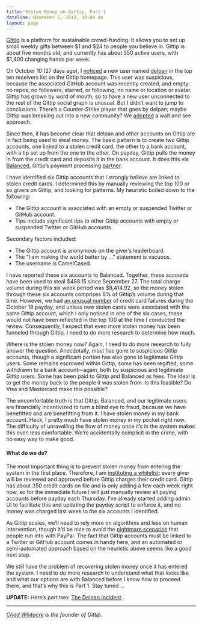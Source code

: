 ```yaml
---
title: Stolen Money on Gittip, Part 1
dateline: November 5, 2012, 10:04 am
layout: page
---
```


<p><a href="https://www.gittip.com/">Gittip</a> is a platform for sustainable
crowd-funding. It allows you to set up small weekly gifts between $1 and $24 to
people you believe in. Gittip is about five months old, and currently has about
550 active users, with $1,400 changing hands per week.</p>

<p>On October 10 (27 days ago), I <a
href="https://twitter.com/whit537/status/256125103643963392">noticed</a> a new
user named <a href="https://www.gittip.com/delpan/">delpan</a> in the top ten
receivers list on the Gittip homepage. This user was suspicious, because the
associated GitHub account was recently created, and empty: no repos; no
followers, starred, or following; no name or location or avatar. Gittip has
grown by word of mouth, so to have a new user unconnected to the rest of the
Gittip social graph is unusual. But I didn&#8217;t want to jump to conclusions.
There&#8217;s a Counter-Strike player that goes by delpan; maybe Gittip was
breaking out into a new community? We <a
href="https://github.com/gratipay/gratipay.com/issues/329">adopted</a> a wait
and see approach.</p>

<p>Since then, it has become clear that delpan and other accounts on Gittip are
in fact being used to steal money. The basic pattern is to create two Gittip
accounts, one linked to a stolen credit card, the other to a bank account, with
a tip set up from the one to the other. On payday, Gittip pulls the money in
from the credit card and deposits it in the bank account. It does this via <a
href="https://www.balancedpayments.com/">Balanced</a>, Gittip&#8217;s payment
processing <a href="http://blog.gittip.com/post/28351995405/open-
partnerships">partner</a>.</p>

<p>I have identified six Gittip accounts that I strongly believe are linked to
stolen credit cards. I determined this by manually reviewing the top 100 or so
givers on Gittip, and looking for patterns. My heuristic boiled down to the
following:</p>

<ul>

<li>The Gittip account is associated with an empty or suspended Twitter or
GitHub account.</li>

<li>Tips include significant tips to other Gittip accounts with empty or
suspended Twitter or GitHub accounts.</li></ul>

<p>Secondary factors included:</p>

<ul>

<li>The Gittip account is anonymous on the giver&#8217;s leaderboard.</li>

<li>The &#8220;I am making the world better by &#8230;&#8221; statement is
vacuous.</li>

<li>The username is CamelCased.</li></ul>

<p>I have reported these six accounts to Balanced. Together, these
accounts have been used to steal $488.15 since September 27. The total charge
volume during this six week period was $8,414.92, so the money stolen through
these six accounts comprises 6% of Gittip&#8217;s volume during that time.
However, we had <a
href="https://twitter.com/whit537/status/258939505388707841">an unusual
number</a> of credit card failures during the October 18 payday, and unless new
stolen cards were associated with the same Gittip account, which I only noticed
in one of the six cases, these would not have been reflected in the top 100 at
the time I conducted the review. Consequently, I expect that even more stolen
money has been funneled through Gittip. I need to do more research to determine
how much.</p>

<p>Where is the stolen money now? Again, I need to do more research to fully
answer the question. Anecdotally, most has gone to suspicious Gittip accounts,
though a significant portion has also gone to legitimate Gittip users. Some
remains escrowed within Gittip, some has been regifted, some withdrawn to a bank
account&#8212;again, both by suspicious and legitimate Gittip users. Some has
been paid to Gittip and Balanced as fees. The ideal is to get the money back to
the people it was stolen from. Is this feasible? Do Visa and Mastercard make
this possible?</p>

<p>The uncomfortable truth is that Gittip, Balanced, and our legitimate users
are financially incentivized to turn a blind eye to fraud, because we have
benefitted and are benefitting from it. I have stolen money in my bank account.
Heck, I pretty much have stolen money in my pocket right now. The difficulty of
unravelling the flow of money once it&#8217;s in the system makes this even less
comfortable. We&#8217;re accidentally complicit in the crime, with no easy way
to make good.</p><h4>What do we do?</h4>

<p>The most important thing is to prevent stolen money from entering the system
in the first place. Therefore, I am <a
href="https://github.com/gratipay/gratipay.com/issues/356">instituting a
whitelist</a>: every giver will be reviewed and approved before Gittip charges
their credit card. Gittip has about 350 credit cards on file and is only adding
a few each week right now, so for the immediate future I will just manually
review all paying accounts before payday each Thursday. I&#8217;ve already
started adding admin UI to facilitate this and updating the payday script to
enforce it, and no money was charged last week to the six accounts I
identified.</p>

<p>As Gittip scales, we&#8217;ll need to rely more on algorithms and less on
human intervention, though it&#8217;d be nice to avoid the <a
href="https://www.google.com/search?q=paypal%20nightmare">nightmare
scenarios</a> that people run into with PayPal. The fact that Gittip accounts
must be linked to a Twitter or GitHub account comes in handy here, and an
automated or semi-automated approach based on the heuristic above seems like a
good next step.</p>

<p>We still have the problem of recovering stolen money once it has entered the
system. I need to do more research to understand what that looks like and what
our options are with Balanced before I know how to proceed there, and
that&#8217;s why this is Part 1. Stay tuned &#8230;</p>

<p><strong>UPDATE:</strong> Here&#8217;s part two: <a
href="http://blog.gittip.com/post/35314128322/the-delpan-incident">The Delpan
Incident</a>.</p><hr>

<p><em><a href="https://www.gittip.com/whit537/">Chad Whitacre</a> is the
founder of Gittip.</em></p>
